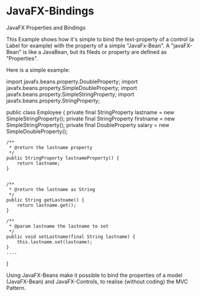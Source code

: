 # JavaFX-Bindings
JavaFX Properties and Bindings

This Example shows how it's simple to bind the text-property of a control (a Label for example) with the property of a simple "JavaFx-Bean".
A "javaFX-Bean" is like a JavaBean, but its fileds or property are defined as "Properties". 

Here is a simple example:

import javafx.beans.property.DoubleProperty;
import javafx.beans.property.SimpleDoubleProperty;
import javafx.beans.property.SimpleStringProperty;
import javafx.beans.property.StringProperty;

public class Employee {
    private final StringProperty lastname = new SimpleStringProperty();
    private final StringProperty firstname = new SimpleStringProperty();
    private final DoubleProperty salary = new SimpleDoubleProperty();

    /**
     * @return the lastname property
     */
    public StringProperty lastnameProperty() {
        return lastname;
    }


    /**
     * @return the lastname as String
     */
    public String getLastname() {
        return lastname.get();
    }

    /**
     * @param lastname the lastname to set
     */
    public void setLastname(final String lastname) {
        this.lastname.set(lastname);
    }
    ....
}

Using JavaFX-Beans make it possible to bind the properties of a model (JavaFX-Bean)  and JavaFX-Controls, to realise (without coding) the MVC Pattern.
